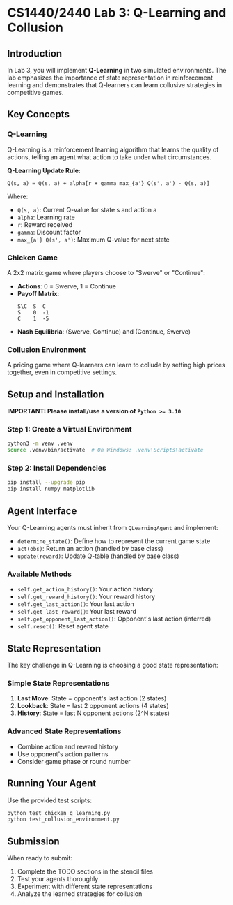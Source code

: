 # CS1440/2440 Lab 3: Q-Learning and Collusion

## Introduction

In Lab 3, you will implement **Q-Learning** in two simulated environments. The lab emphasizes the importance of state representation in reinforcement learning and demonstrates that Q-learners can learn collusive strategies in competitive games.

## Key Concepts

### Q-Learning
Q-Learning is a reinforcement learning algorithm that learns the quality of actions, telling an agent what action to take under what circumstances.

**Q-Learning Update Rule:**
```
Q(s, a) = Q(s, a) + alpha[r + gamma max_{a'} Q(s', a') - Q(s, a)]
```

Where:
- `Q(s, a)`: Current Q-value for state s and action a
- `alpha`: Learning rate
- `r`: Reward received
- `gamma`: Discount factor
- `max_{a'} Q(s', a')`: Maximum Q-value for next state

### Chicken Game
A 2x2 matrix game where players choose to "Swerve" or "Continue":
- **Actions**: 0 = Swerve, 1 = Continue
- **Payoff Matrix**:
  ```
  S\C  S  C
  S    0  -1
  C    1  -5
  ```
- **Nash Equilibria**: (Swerve, Continue) and (Continue, Swerve)

### Collusion Environment
A pricing game where Q-learners can learn to collude by setting high prices together, even in competitive settings.

## Setup and Installation

**IMPORTANT: Please install/use a version of `Python >= 3.10`**

### Step 1: Create a Virtual Environment
```bash
python3 -m venv .venv
source .venv/bin/activate  # On Windows: .venv\Scripts\activate
```

### Step 2: Install Dependencies
```bash
pip install --upgrade pip
pip install numpy matplotlib
```

## Agent Interface

Your Q-Learning agents must inherit from `QLearningAgent` and implement:
- `determine_state()`: Define how to represent the current game state
- `act(obs)`: Return an action (handled by base class)
- `update(reward)`: Update Q-table (handled by base class)

### Available Methods
- `self.get_action_history()`: Your action history
- `self.get_reward_history()`: Your reward history
- `self.get_last_action()`: Your last action
- `self.get_last_reward()`: Your last reward
- `self.get_opponent_last_action()`: Opponent's last action (inferred)
- `self.reset()`: Reset agent state

## State Representation

The key challenge in Q-Learning is choosing a good state representation:

### Simple State Representations
1. **Last Move**: State = opponent's last action (2 states)
2. **Lookback**: State = last 2 opponent actions (4 states)
3. **History**: State = last N opponent actions (2^N states)

### Advanced State Representations
- Combine action and reward history
- Use opponent's action patterns
- Consider game phase or round number

## Running Your Agent

Use the provided test scripts:
```bash
python test_chicken_q_learning.py
python test_collusion_environment.py
```

## Submission

When ready to submit:
1. Complete the TODO sections in the stencil files
2. Test your agents thoroughly
3. Experiment with different state representations
4. Analyze the learned strategies for collusion 